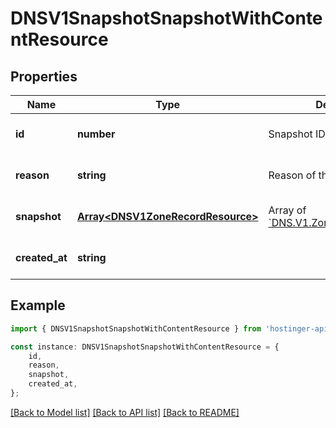 # DNSV1SnapshotSnapshotWithContentResource


## Properties

Name | Type | Description | Notes
------------ | ------------- | ------------- | -------------
**id** | **number** | Snapshot ID | [optional] [default to undefined]
**reason** | **string** | Reason of the update | [optional] [default to undefined]
**snapshot** | [**Array&lt;DNSV1ZoneRecordResource&gt;**](DNSV1ZoneRecordResource.md) | Array of [&#x60;DNS.V1.Zone.RecordResource&#x60;](#model/dnsv1zonerecordresource) | [optional] [default to undefined]
**created_at** | **string** |  | [optional] [default to undefined]

## Example

```typescript
import { DNSV1SnapshotSnapshotWithContentResource } from 'hostinger-api-sdk';

const instance: DNSV1SnapshotSnapshotWithContentResource = {
    id,
    reason,
    snapshot,
    created_at,
};
```

[[Back to Model list]](../README.md#documentation-for-models) [[Back to API list]](../README.md#documentation-for-api-endpoints) [[Back to README]](../README.md)
